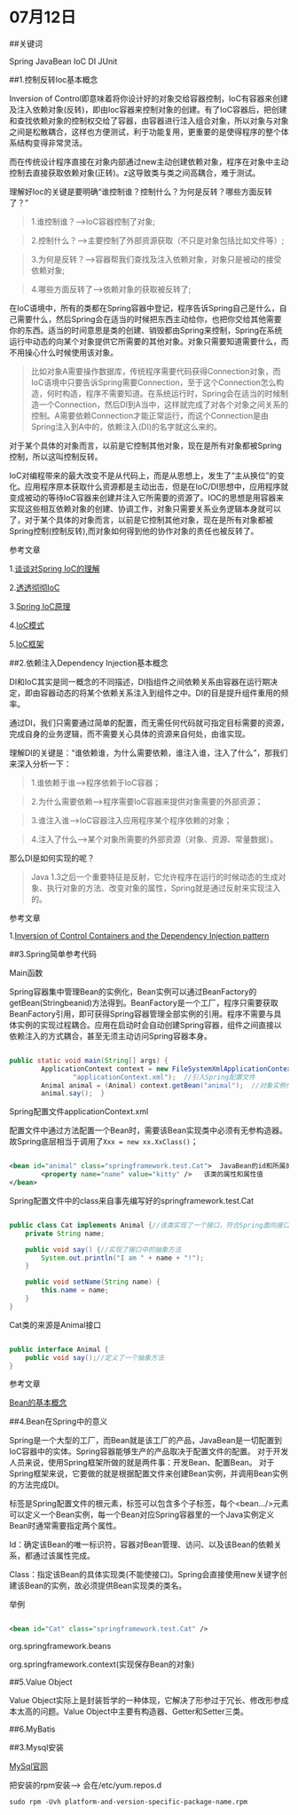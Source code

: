 # 07月12日

##关键词

Spring JavaBean IoC DI JUnit

##1.控制反转Ioc基本概念

Inversion of Control即意味着将你设计好的对象交给容器控制，IoC有容器来创建及注入依赖对象(反转)，即由Ioc容器来控制对象的创建。有了IoC容器后，把创建和查找依赖对象的控制权交给了容器，由容器进行注入组合对象，所以对象与对象之间是松散耦合，这样也方便测试，利于功能复用，更重要的是使得程序的整个体系结构变得非常灵活。

而在传统设计程序直接在对象内部通过new主动创建依赖对象，程序在对象中主动控制去直接获取依赖对象(正转)。z这导致类与类之间高耦合，难于测试。

理解好Ioc的关键是要明确“谁控制谁？控制什么？为何是反转？哪些方面反转了？”

>1.谁控制谁？-->IoC容器控制了对象;

>2.控制什么？-->主要控制了外部资源获取（不只是对象包括比如文件等）;

>3.为何是反转？-->容器帮我们查找及注入依赖对象，对象只是被动的接受依赖对象;

>4.哪些方面反转了-->依赖对象的获取被反转了;

在IoC语境中，所有的类都在Spring容器中登记，程序告诉Spring自己是什么，自己需要什么，然后Spring会在适当的时候把东西主动给你，也把你交给其他需要你的东西。适当的时间意思是类的创建、销毁都由Spring来控制，Spring在系统运行中动态的向某个对象提供它所需要的其他对象。对象只需要知道需要什么，而不用操心什么时候使用该对象。

>比如对象A需要操作数据库，传统程序需要代码获得Connection对象，而IoC语境中只要告诉Spring需要Connection，至于这个Connection怎么构造，何时构造，程序不需要知道。在系统运行时，Spring会在适当的时候制造一个Connection，然后DI到A当中，这样就完成了对各个对象之间关系的控制。A需要依赖Connection才能正常运行，而这个Connection是由Spring注入到A中的，依赖注入(DI)的名字就这么来的。

对于某个具体的对象而言，以前是它控制其他对象，现在是所有对象都被Spring控制，所以这叫控制反转。

IoC对编程带来的最大改变不是从代码上，而是从思想上，发生了“主从换位”的变化。应用程序原本获取什么资源都是主动出击，但是在IoC/DI思想中，应用程序就变成被动的等待IoC容器来创建并注入它所需要的资源了。IOC的思想是用容器来实现这些相互依赖对象的创建、协调工作，对象只需要关系业务逻辑本身就可以了，对于某个具体的对象而言，以前是它控制其他对象，现在是所有对象都被Spring控制(控制反转),而对象如何得到他的协作对象的责任也被反转了。

参考文章

1.[谈谈对Spring IoC的理解](http://jinnianshilongnian.iteye.com/blog/1413846)

2.[透透彻彻IoC](http://stamen.iteye.com/blog/1489223/)

3.[Spring IoC原理](http://blog.csdn.net/it_man/article/details/4402245)

4.[IoC模式](http://www.cnblogs.com/qqlin/archive/2012/10/09/2707075.html)

5.[IoC框架](http://blog.csdn.net/wanghao72214/article/details/3969594)

##2.依赖注入Dependency Injection基本概念

DI和IoC其实是同一概念的不同描述，DI指组件之间依赖关系由容器在运行期决定，即由容器动态的将某个依赖关系注入到组件之中。DI的目是提升组件重用的频率。

通过DI，我们只需要通过简单的配置，而无需任何代码就可指定目标需要的资源，完成自身的业务逻辑，而不需要关心具体的资源来自何处，由谁实现。
 
理解DI的关键是：“谁依赖谁，为什么需要依赖，谁注入谁，注入了什么”，那我们来深入分析一下：
 
>1.谁依赖于谁-->程序依赖于IoC容器；

>2.为什么需要依赖-->程序需要IoC容器来提供对象需要的外部资源；

>3.谁注入谁-->IoC容器注入应用程序某个程序依赖的对象；

>4.注入了什么-->某个对象所需要的外部资源（对象、资源、常量数据）。

那么DI是如何实现的呢？

>Java 1.3之后一个重要特征是反射，它允许程序在运行的时候动态的生成对象、执行对象的方法、改变对象的属性，Spring就是通过反射来实现注入的。

参考文章

1.[Inversion of Control Containers and the Dependency Injection pattern](http://www.martinfowler.com/articles/injection.html)

##3.Spring简单参考代码

Main函数

Spring容器集中管理Bean的实例化，Bean实例可以通过BeanFactory的getBean(Stringbeanid)方法得到。BeanFactory是一个工厂，程序只需要获取BeanFactory引用，即可获得Spring容器管理全部实例的引用。程序不需要与具体实例的实现过程耦合。应用在启动时会自动创建Spring容器，组件之间直接以依赖注入的方式耦合，甚至无须主动访问Spring容器本身。

```Java

public static void main(String[] args) {
        ApplicationContext context = new FileSystemXmlApplicationContext(  
                "applicationContext.xml");  //引入Spring配置文件
        Animal animal = (Animal) context.getBean("animal");  //对象实例化
        animal.say();  } 

```

Spring配置文件applicationContext.xml

配置文件中通过<bean id=”xxxx” class=”xx.XxClass”/>方法配置一个Bean时，需要该Bean实现类中必须有无参构造器。故Spring底层相当于调用了`Xxx = new xx.XxClass()`；

```xml

<bean id="animal" class="springframework.test.Cat">  JavaBean的id和所属的class
        <property name="name" value="kitty" />   该类的属性和属性值
</bean> 

```

Spring配置文件中的class来自事先编写好的springframework.test.Cat

```Java

public class Cat implements Animal {//该类实现了一个接口，符合Spring面向接口编程的特点
    private String name;

    public void say() {//实现了接口中的抽象方法
        System.out.println("I am " + name + "!");   
    }

    public void setName(String name) {
        this.name = name;   
    }
}

```
Cat类的来源是Animal接口

```Java

public interface Animal {
    public void say();//定义了一个抽象方法
}

```

参考文章

[Bean的基本概念](http://blog.csdn.net/chenssy/article/details/8222744)

##4.Bean在Spring中的意义

Spring是一个大型的工厂，而Bean就是该工厂的产品，JavaBean是一切配置到IoC容器中的实体。Spring容器能够生产的产品取决于配置文件的配置。
对于开发人员来说，使用Spring框架所做的就是两件事：开发Bean、配置Bean。
对于Spring框架来说，它要做的就是根据配置文件来创建Bean实例，并调用Bean实例的方法完成DI。

<beans>标签是Spring配置文件的根元素，<beans>标签可以包含多个<bean>子标签，每个<bean…/>元素可以定义一个Bean实例，每一个Bean对应Spring容器里的一个Java实例定义Bean时通常需要指定两个属性。

Id：确定该Bean的唯一标识符，容器对Bean管理、访问、以及该Bean的依赖关系，都通过该属性完成。

Class：指定该Bean的具体实现类(不能使接口)。Spring会直接使用new关键字创建该Bean的实例，故必须提供Bean实现类的类名。

举例

```xml

<bean id="Cat" class="springframework.test.Cat" /> 

```

org.springframework.beans

org.springframework.context(实现保存Bean的对象)

##5.Value Object

Value Object实际上是封装哲学的一种体现，它解决了形参过于冗长、修改形参成本太高的问题。Value Object中主要有构造器、Getter和Setter三类。

##6.MyBatis

##3.Mysql安装

[MySql官网](http://dev.mysql.com/downloads/repo/yum/)

把安装的rpm安装--> 会在/etc/yum.repos.d

```shell
sudo rpm -Uvh platform-and-version-specific-package-name.rpm
```
